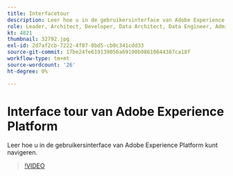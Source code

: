 ```yaml
---
title: Interfacetour
description: Leer hoe u in de gebruikersinterface van Adobe Experience Platform kunt navigeren.
role: Leader, Architect, Developer, Data Architect, Data Engineer, Admin, User
kt: 4821
thumbnail: 32792.jpg
exl-id: 2d7af2cb-7222-4f87-8bd5-cb0c341cdd33
source-git-commit: 17be24fe619139056a69190b98610644387ca18f
workflow-type: tm+mt
source-wordcount: '26'
ht-degree: 0%

---
```


# Interface tour van Adobe Experience Platform

Leer hoe u in de gebruikersinterface van Adobe Experience Platform kunt navigeren.

>[!VIDEO](https://video.tv.adobe.com/v/32792?quality=12&learn=on)

